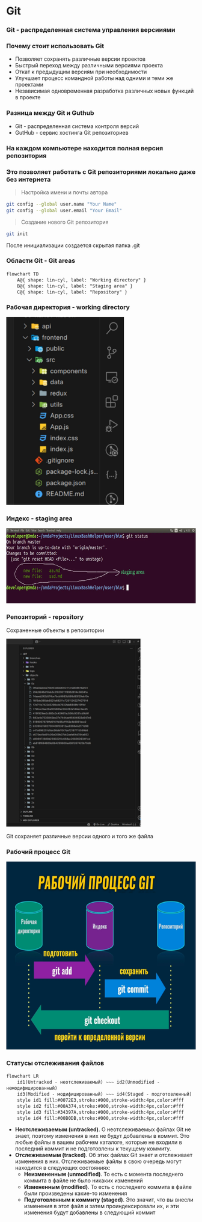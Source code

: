 # Git

### Git - распределенная система управления версииями

### Почему стоит использовать Git

- Позволяет сохранять различные версии проектов
- Быстрый переход между различными версиями проекта
- Откат к предыдущим версиям при необходимости
- Улучшает процесс командной работы над одними и теми же проектами
- Независимая одновременная разработка различных новых функций в проекте

### Разница между Git и Guthub

- Git - распределенная система контроля версий
- GutHub - сервис хостинга Git репозиториев

### На каждом компьютере находится полная версия репозитория

### Это позволяет работать с Git репозиториями локально даже без интернета

> Настройка имени и почты автора

```bash
git config --global user.name "Your Name"
git config --global user.email "Your Email"
```

> Создание нового Git репозитория

```bash
git init
```

После инициализации создается скрытая папка .git

### Области Git - Git areas

```mermaid
flowchart TD
    A@{ shape: lin-cyl, label: "Working directory" }
    B@{ shape: lin-cyl, label: "Staging area" }
    C@{ shape: lin-cyl, label: "Repository" }
```

### Рабочая директория - working directory

<p align="left">
<img src="./images/working-directory-git.jpg" height="500">
</p>

### Индекс - staging area

<p align="left">
<img src="./images/staging-area.webp" height="200">
</p>

### Репозиторий - repository

Сохраненные объекты в репозитории

<p align="left">
<img src="./images/repository-git.jpg" height="500">
</p>

Git сохраняет различные версии одного и того же файла

### Рабочий процесс Git

<p align="left">
<img src="./images/working-process-git.png" height="500">
</p>

### Статусы отслеживания файлов

```mermaid
flowchart LR
    id1(Untracked - неотслеживаемый) ~~~ id2(Unmodified - немодифицированный)
    id3(Modified - модифицированный) ~~~ id4(Staged - подготовленный)
    style id1 fill:#0072E3,stroke:#000,stroke-width:4px,color:#fff
    style id2 fill:#00A374,stroke:#000,stroke-width:4px,color:#fff
    style id3 fill:#34397A,stroke:#000,stroke-width:4px,color:#fff
    style id4 fill:#00B0DB,stroke:#000,stroke-width:4px,color:#fff
```

- **Неотслеживаемым (untracked)**. О неотслеживаемых файлах Git не знает, поэтому изменения в них не будут добавлены в коммит. Это любые файлы в вашем рабочем каталоге, которые не входили в последний коммит и не подготовлены к текущему коммиту.
- **Отслеживаемым (tracked)**. Об этих файлах Git знает и отслеживает изменения в них. Отслеживаемые файлы в свою очередь могут находится в следующих состояниях:
  - **Неизмененным (unmodified)**. То есть с момента последнего коммита в файле не было никаких изменений
  - **Измененным (modified)**. То есть с последнего коммита в файле были произведены какие-то изменения
  - **Подготовленным к коммиту (staged)**. Это значит, что вы внесли изменения в этот файл и затем проиндексировали их, и эти изменения будут добавлены в следующий коммит
